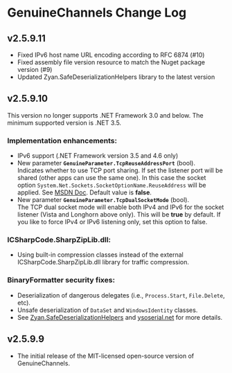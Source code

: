 # GenuineChannels Change Log

## v2.5.9.11

* Fixed IPv6 host name URL encoding according to RFC 6874 (#10)
* Fixed assembly file version resource to match the Nuget package version (#9)
* Updated Zyan.SafeDeserializationHelpers library to the latest version

## v2.5.9.10

This version no longer supports .NET Framework 3.0 and below. The minimum supported version is .NET 3.5.

### Implementation enhancements:

* IPv6 support (.NET Framework version 3.5 and 4.6 only)
* New parameter **`GenuineParameter.TcpReuseAddressPort`** (bool).  
  Indicates whether to use TCP port sharing. If set the listener port will be shared (other apps can use the same one).
  In this case the socket option `System.Net.Sockets.SocketOptionName.ReuseAddress` will be applied. See [MSDN Doc](https://docs.microsoft.com/en-us/dotnet/api/system.net.sockets.socketoptionname?f1url=https%3A%2F%2Fmsdn.microsoft.com%2Fquery%2Fdev15.query%3FappId%3DDev15IDEF1%26l%3DEN-US%26k%3Dk(System.Net.Sockets.SocketOptionName.ReuseAddress);k(vs.objectbrowser);k(TargetFrameworkMoniker-.NETFramework,Version%3Dv4.6)%26rd%3Dtrue&view=netframework-4.7.1 "MSDN Doc").
  Default value is **false**.
* New parameter **`GenuineParameter.TcpDualSocketMode`** (bool).  
  The TCP dual socket mode will enable both IPv4 and IPv6 for the socket listener (Vista and Longhorn above only).
  This will be **true** by default. If you like to force IPv4 or IPv6 listening only, set this option to false.

### ICSharpCode.SharpZipLib.dll:

* Using built-in compression classes instead of the external ICSharpCode.SharpZipLib.dll library for traffic compression.

### BinaryFormatter security fixes:

* Deserialization of dangerous delegates (i.e., `Process.Start`, `File.Delete`, etc).
* Unsafe deserialization of `DataSet` and `WindowsIdentity` classes.
* See [Zyan.SafeDeserializationHelpers](https://github.com/zyanfx/SafeDeserializationHelpers) and [ysoserial.net](https://github.com/pwntester/ysoserial.net) for more details.

## v2.5.9.9

* The initial release of the MIT-licensed open-source version of GenuineChannels.
